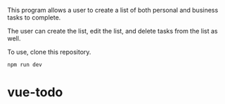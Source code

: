 This program allows a user to create a list of both personal and business tasks to complete.

The user can create the list, edit the list, and delete tasks from the list as well.

To use, clone this repository.

```
npm run dev
```
# vue-todo
